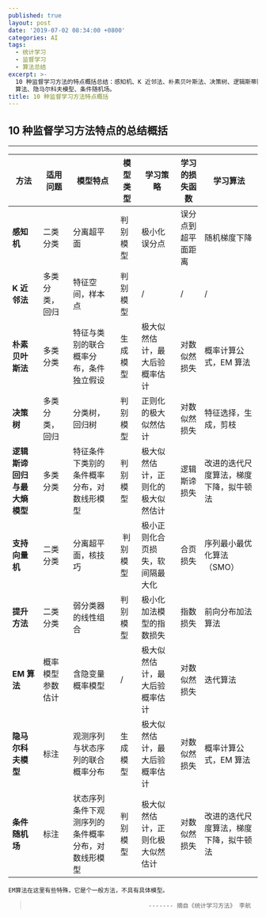 ```yaml
---
published: true
layout: post
date: '2019-07-02 08:34:00 +0800'
categories: AI
tags:
  - 统计学习
  - 监督学习
  - 算法总结
excerpt: >-
  10 种监督学习方法的特点概括总结：感知机、K 近邻法、朴素贝叶斯法、决策树、逻辑斯蒂回归与最大熵模型、支持向量机、提升方法、EM
  算法、隐马尔科夫模型、条件随机场。
title: 10 种监督学习方法特点概括
---
```


## 10 种监督学习方法特点的总结概括

---

方法 | 适用问题 | 模型特点 | 模型类型 | 学习策略 | 学习的损失函数 | 学习算法 
-|-|-|-|-|-|-
**感知机** | 二类分类 | 分离超平面 | 判别模型 | 极小化误分点 | 误分点到超平面距离 | 随机梯度下降 
**K 近邻法** | 多类分类，回归 | 特征空间，样本点 | 判别模型 | / | / | / 
**朴素贝叶斯法** | 多类分类 | 特征与类别的联合概率分布，条件独立假设 | 生成模型 | 极大似然估计，最大后验概率估计 | 对数似然损失 | 概率计算公式，EM 算法
**决策树** | 多类分类，回归 | 分类树，回归树 | 判别模型 | 正则化的极大似然估计 | 对数似然损失 | 特征选择，生成，剪枝
**逻辑斯谛回归与最大熵模型** | 多类分类 | 特征条件下类别的条件概率分布，对数线形模型 | 判别模型 | 极大似然估计，正则化的极大似然估计 | 逻辑斯谛损失 | 改进的迭代尺度算法，梯度下降，拟牛顿法
**支持向量机** | 二类分类 | 分离超平面，核技巧 |  判别模型 | 极小正则化合页损失，软间隔最大化 | 合页损失 | 序列最小最优化算法（SMO）
**提升方法** | 二类分类 | 弱分类器的线性组合 | 判别模型 | 极小化加法模型的指数损失 | 指数损失 | 前向分布加法算法 
**EM 算法** | 概率模型参数估计 | 含隐变量概率模型 | / | 极大似然估计，最大后验概率估计 | 对数似然损失 | 迭代算法
**隐马尔科夫模型** | 标注 | 观测序列与状态序列的联合概率分布 | 生成模型 | 极大似然估计，最大后验概率估计 | 对数似然损失 | 概率计算公式，EM 算法
**条件随机场** | 标注 | 状态序列条件下观测序列的条件概率分布，对数线形模型 | 判别模型 | 极大似然估计，正则化极大似然估计 | 对数似然损失 | 改进的迭代尺度算法，梯度下降，拟牛顿法

```
EM算法在这里有些特殊，它是个一般方法，不具有具体模型。
```

>                                       ------- 摘自《统计学习方法》 李航
